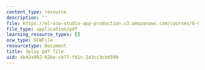 ```yaml
---
content_type: resource
description: ''
file: https://ol-ocw-studio-app-production.s3.amazonaws.com/courses/6-0001-introduction-to-computer-science-and-programming-in-python-fall-2016/4b42a90262becb77fd1c2a3cc3cb6599_Y6J8I056Ffw.pdf
file_type: application/pdf
learning_resource_types: []
ocw_type: OCWFile
resourcetype: Document
title: 3play pdf file
uid: 4b42a902-62be-cb77-fd1c-2a3cc3cb6599
---
```

